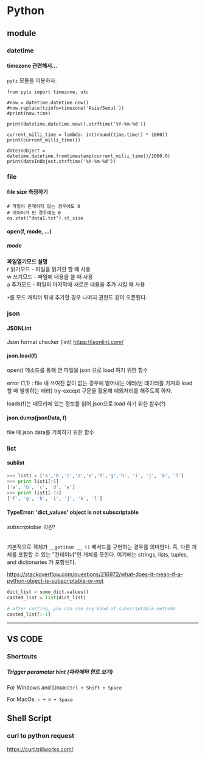 # Python


## module


### datetime

#### timezone 관련해서...
`pytz` 모듈을 이용하자.
```python3
from pytz import timezone, utc

#now = datetime.datetime.now()
#now.replace(tzinfo=timezone('Asia/Seoul'))
#print(now.time)

print(datetime.datetime.now().strftime('%Y-%m-%d'))

current_milli_time = lambda: int(round(time.time() * 1000))
print(current_milli_time())

dateInObject = datetime.datetime.fromtimestamp(current_milli_time()/1000.0)
print(dateInObject.strftime('%Y-%m-%d'))
```

### file

#### file size 측정하기
```python3
# 파일이 존재하지 않는 경우에도 0
# 데이터가 빈 경우에도 0
os.stat("data1.txt").st_size
```
#### open(f, mode, ...)
##### mode
**파일열기모드	설명**
<br>r	읽기모드 - 파일을 읽기만 할 때 사용
<br>w	쓰기모드 - 파일에 내용을 쓸 때 사용
<br>a	추가모드 - 파일의 마지막에 새로운 내용을 추가 시킬 때 사용

`+`를 모드 캐릭터 뒤에 추가할 경우 나머지 권한도 같이 오픈된다.



#### 

### json
#### JSONLint
Json format checker (lint)
https://jsonlint.com/

#### json.load(f)
open() 메소드를 통해 연 파일을 json 으로 load 하기 위한 함수

error (1,1) : file 내 쓰여진 값이 없는 경우에 뱉어내는 에러(빈 데이터를 가져와 load 할 때 발생하는 에러)
try-except 구문을 활용해 예외처리를 해주도록 하자.

loads(f)는 메모리에 있는 정보를 읽어 json으로 load 하기 위한 함수(?)

#### json.dump(jsonData, f)
file 에 json data를 기록하기 위한 함수


### list

#### sublist
```python
>>> list1 = ['a','b','c','d','e','f','g','h', 'i', 'j', 'k', 'l']
>>> print list1[:5]
['a', 'b', 'c', 'd', 'e']
>>> print list1[-7:]
['f', 'g', 'h', 'i', 'j', 'k', 'l']
```


#### TypeError: 'dict_values' object is not subscriptable

###### subscriptable 이란?
기본적으로 객체가 `__getitem __ ()` 메서드를 구현하는 경우를 의미한다.
즉, 다른 개체를 포함할 수 있는 "컨테이너"인 개체를 뜻한다. 
여기에는 strings, lists, tuples, and dictionaries 가 포함된다.

https://stackoverflow.com/questions/216972/what-does-it-mean-if-a-python-object-is-subscriptable-or-not

```python
dict_list = some_dict.values()
casted_list = list(dict_list)

# after casting, you can use any kind of subscriptable methods
casted_list[:-1]
```


------

## VS CODE
### Shortcuts
##### Trigger parameter hint (파라메터 힌트 보기)

For Windows and Linux:`Ctrl + Shift + Space`

For MacOs:
`⇧ + ⌘ + Space`


## Shell Script

### curl to python request
https://curl.trillworks.com/
